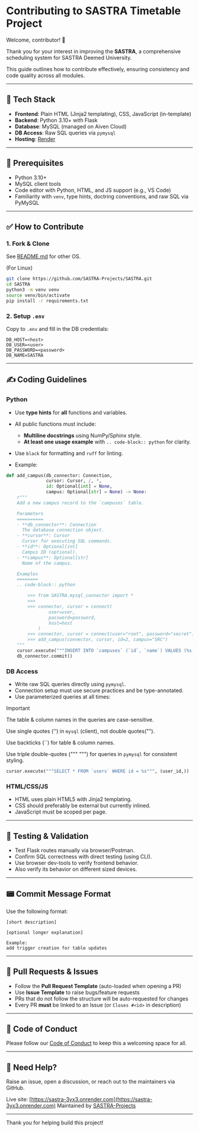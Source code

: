 # Contributing to SASTRA Timetable Project

Welcome, contributor! 🎉

Thank you for your interest in improving the **SASTRA**, a comprehensive scheduling system for SASTRA Deemed University.

This guide outlines how to contribute effectively, ensuring consistency and code quality across all modules.

---

## 🚀 Tech Stack

* **Frontend**: Plain HTML (Jinja2 templating), CSS, JavaScript (in-template)
* **Backend**: Python 3.10+ with Flask
* **Database**: MySQL (managed on Aiven Cloud)
* **DB Access**: Raw SQL queries via `pymysql`
* **Hosting**: [Render](https://sastra-3yx3.onrender.com/)

---

## 📌 Prerequisites

* Python 3.10+
* MySQL client tools
* Code editor with Python, HTML, and JS support (e.g., VS Code)
* Familiarity with `venv`, type hints, doctring conventions, and raw SQL via PyMySQL

---

## ✅ How to Contribute

### 1. Fork & Clone

See [README.md](https://github.com/SASTRA-Projects/SASTRA/README.md) for other OS.

(For Linux)
```bash
git clone https://github.com/SASTRA-Projects/SASTRA.git
cd SASTRA
python3 -m venv venv
source venv/bin/activate
pip install -r requirements.txt
```

### 2. Setup `.env`

Copy to `.env` and fill in the DB credentials:

```
DB_HOST=<host>
DB_USER=<user>
DB_PASSWORD=<password>
DB_NAME=SASTRA
```

---

## ✍️ Coding Guidelines

### Python

* Use **type hints** for **all** functions and variables.
* All public functions must include:

  * **Multiline docstrings** using NumPy/Sphinx style.
  * **At least one usage example** with `.. code-block:: python` for clarity.
* Use `black` for formatting and `ruff` for linting.
* Example:

```python
def add_campus(db_connector: Connection,
               cursor: Cursor, /, *,
               id: Optional[int] = None,
               campus: Optional[str] = None) -> None:
    r"""
    Add a new campus record to the `campuses` table.

    Parameters
    ==========
    - **db_connector**: Connection
      The database connection object.
    - **cursor**: Cursor
      Cursor for executing SQL commands.
    - **id**: Optional[int]
      Campus ID (optional).
    - **campus**: Optional[str]
      Name of the campus.

    Examples
    ========
    .. code-block:: python

        >>> from SASTRA.mysql_connector import *
        >>> 
        >>> connector, cursor = connect(
				user=user,
				password=password,
				host=host
			)
        >>> connector, cursor = connect(user="root", password="secret")
        >>> add_campus(connector, cursor, id=2, campus="SRC")
    """
    cursor.execute("""INSERT INTO `campuses` (`id`, `name`) VALUES (%s, %s)""", (id, campus))
    db_connector.commit()
```

### DB Access

* Write raw SQL queries directly using `pymysql`.
* Connection setup must use secure practices and be type-annotated.
* Use parameterized queries at all times:

> [!IMPORTANT]
> The table & column names in the queries are case-sensitive.
> 
> Use single quotes ('') in `mysql` (client), not double quotes("").
> 
> Use backticks (\`\`) for table & column names.
> 
> Use triple double-quotes (""" """) for queries in `pymysql`
> for consistent styling.

```python
cursor.execute("""SELECT * FROM `users` WHERE id = %s""", (user_id,))
```

### HTML/CSS/JS

* HTML uses plain HTML5 with Jinja2 templating.
* CSS should preferably be external but currently inlined.
* JavaScript must be scoped per page.

---

## 🧪 Testing & Validation

* Test Flask routes manually via browser/Postman.
* Confirm SQL correctness with direct testing (using CLI).
* Use browser dev-tools to verify frontend behavior.
* Also verify its behavior on different sized devices.

---

## 📟 Commit Message Format

Use the following format:

```
[short description]

[optional longer explanation]

Example:
add trigger creation for table updates
```
---

## 📂 Pull Requests & Issues

* Follow the **Pull Request Template** (auto-loaded when opening a PR)
* Use **Issue Template** to raise bugs/feature requests
* PRs that do not follow the structure will be auto-requested for changes
* Every PR **must** be linked to an Issue (or `Closes #<id>` in description)

---

## 👮 Code of Conduct

Please follow our [Code of Conduct](./CODE_OF_CONDUCT.md) to keep this a welcoming space for all.

---

## 💬 Need Help?

Raise an issue, open a discussion, or reach out to the maintainers via GitHub.

Live site: [https://sastra-3yx3.onrender.com](https://sastra-3yx3.onrender.com)
Maintained by [SASTRA-Projects](https://github.com/SASTRA-Projects)

---

Thank you for helping build this project!
